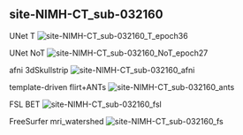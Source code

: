 site-NIMH-CT_sub-032160
---
UNet T
![site-NIMH-CT_sub-032160_T_epoch36](https://github.com/TingsterX/PRIME-DE/blob/master/BrainExtraction/vcheck/site-NIMH-CT_sub-032160_T_epoch36.png)

UNet NoT
![site-NIMH-CT_sub-032160_NoT_epoch27](https://github.com/TingsterX/PRIME-DE/blob/master/BrainExtraction/vcheck/site-NIMH-CT_sub-032160_NoT_epoch27.png)

afni 3dSkullstrip
![site-NIMH-CT_sub-032160_afni](https://github.com/TingsterX/PRIME-DE/blob/master/BrainExtraction/vcheck/site-NIMH-CT_sub-032160_afni.png)

template-driven flirt+ANTs
![site-NIMH-CT_sub-032160_ants](https://github.com/TingsterX/PRIME-DE/blob/master/BrainExtraction/vcheck/site-NIMH-CT_sub-032160_ants.png)

FSL BET
![site-NIMH-CT_sub-032160_fsl](https://github.com/TingsterX/PRIME-DE/blob/master/BrainExtraction/vcheck/site-NIMH-CT_sub-032160_fsl.png)

FreeSurfer mri_watershed
![site-NIMH-CT_sub-032160_fs](https://github.com/TingsterX/PRIME-DE/blob/master/BrainExtraction/vcheck/site-NIMH-CT_sub-032160_fs.png)

